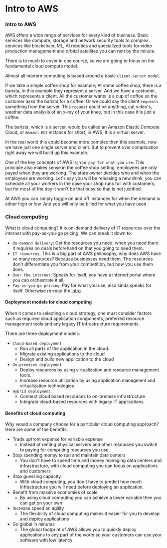 # Intro to AWS

### Intro to AWS
AWS offers a wide range of services for every kind of business. Basic services like compute, storage and network security tools to complex services like blockchain, ML, AI robotics and specialized tools for video production management and orbital satellites you can rent by the minute. 

There is to much to cover in one course, so we are going to focus on the fundamental cloud compute model.

Almost all modern computing is based around a basic `client-server model`.

If we take a simple coffee shop for example;
At some coffee shop, there is a barista, in this example they represent a server. And we have a customer, which represents a client. All the customer wants is a cup of coffee so the customer asks the barista for a coffee. Or we could say the client `requests` something from the server. This `request` could be anything, cat video's, weather data analysis of an x-ray of your knee, but in this case it is just a coffee.

The barista, which is a server, would be called an Amazon Elastic Compute Cloud, or `Amazon EC2` instance for short, in AWS, it is a virtual server.

In the real world this could become more complex then this example, now we have just one single server and client. But to prevent over complication right away we will build up this example.

One of the key concepts of AWS is; `You pay for what you use`.
This principle also makes sense in the coffee shop setting, employees are only payed when they are working. The store owner decides who and when the employees are working. Let's say you will be releasing a new drink, you can schedule all your workers in the case your shop runs full with customers, but for most of the day it won't be that busy so that is not justified.

At AWS you can simply toggle on and off instances for when the demand is either high or low. And you will only be billed for what you have used.

### Cloud computing
What is cloud computing? It is on-demand delivery of IT resources over the internet with pay-as-you-go pricing. We can break it down to:
- `On-demand delivery`; Get the resources you need, when you need them. It requires no deals beforehand on that you going to need them.
- `IT resources`; This is a big part of AWS philosophy, why does AWS have so many resources? Because businesses need them. The resources don't differentiate you from your competition, but how you use them does.
- `Over the internet`; Speaks for itself, you have a internet portal where you can orchestrate it all.
- `Pay-as-you-go pricing`; Pay for what you use, also kinda speaks for itself. Otherwise re-read the [intro](#Intro%20to%20AWS)

#### Deployment models for cloud computing
When it comes to selecting a cloud strategy, one must consider factors such as required cloud application components, preferred resource management tools and any legacy IT infrastructure requirements.

There are three deployment models:
- `Cloud-based deployment`
	- Run all parts of the application in the cloud.
	- Migrate existing applications to the cloud
	- Design and build new application to the cloud
- `On-premises deployment`
	- Deploy resources by using virtualization and resource management tools.
	- Increase resource utilization by using application managment and virtualization technologies
- `Hybrid deployment`
	- Connect cloud based resources to on-premise infrastructure
	- Integrate cloud-based resources with legacy IT applications

#### Benefits of cloud computing
Why would a company choose for a particular cloud computing approach? Here are some of the benefits:
- Trade upfront expense for variable expense
	- Instead of renting physical servers and other resources you switch to paying for computing resources you use
- Stop spending money to run and maintain data centers
	- You don't have to spend time and money managing data centers and infrastructure, with cloud computing you can focus on applications and customers
- Stop guessing capacity
	- With cloud computing, you don't have to predict how much infrastructure you will need before deploying an application.
- Benefit from massive economies of scale
	- By using cloud computing you can achieve a lower variable then you can get on your own
- Increase speed an agility
	- The flexibility of cloud computing makes it easier for you to develop and deploy applications
- Go global in minutes
	- The global footprint of AWS allows you to quickly deploy applications to any part of the world so your customers can use your software with low latency
